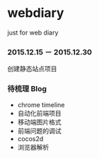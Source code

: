 # webdiary

just for web diary


### 2015.12.15 － 2015.12.30

创建静态站点项目


### 待梳理 Blog

- chrome timeline
- 自动化前端项目
- 移动端图片格式
- 前端问题的调试
- cocos2d
- 浏览器解析